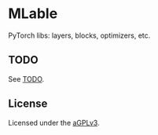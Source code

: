 # MLable

PyTorch libs: layers, blocks, optimizers, etc.

## TODO

See [TODO](TODO.md).

## License

Licensed under the [aGPLv3](LICENSE.md).

[code-micrograd]: https://github.com/karpathy/micrograd
[video-karpathy]: https://www.youtube.com/@AndrejKarpathy/videos
